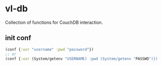 # vl-db

Collection of functions for CouchDB interaction.

## init conf

```clojure
(conf {:usr "username" :pwd "password"})
;; or
(conf {:usr (System/getenv "USERNAME) :pwd (System/getenv "PASSWD")})

```
